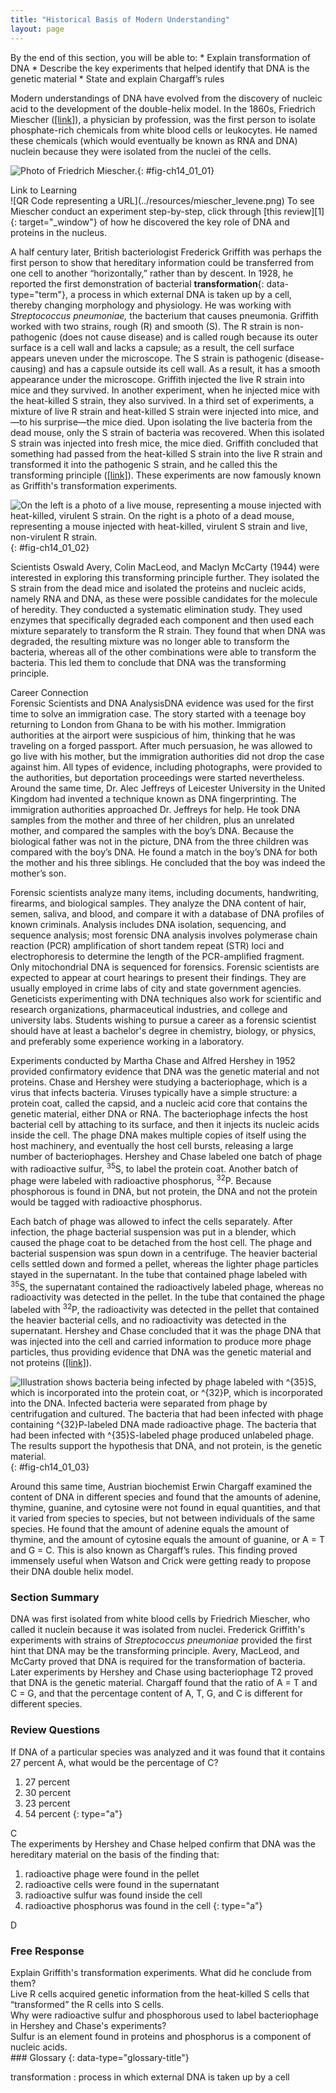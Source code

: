 ```yaml
---
title: "Historical Basis of Modern Understanding"
layout: page
---
```



<div data-type="abstract" markdown="1">
By the end of this section, you will be able to:
* Explain transformation of DNA
* Describe the key experiments that helped identify that DNA is the genetic material
* State and explain Chargaff’s rules

</div>

Modern understandings of DNA have evolved from the discovery of nucleic acid to the development of the double-helix model. In the 1860s, Friedrich Miescher ([\[link\]](#fig-ch14_01_01)), a physician by profession, was the first person to isolate phosphate-rich chemicals from white blood cells or leukocytes. He named these chemicals (which would eventually be known as RNA and DNA) nuclein because they were isolated from the nuclei of the cells.

 ![Photo of Friedrich Miescher.](../resources/Figure_14_01_01.jpg "Friedrich Miescher (1844&#x2013;1895) discovered nucleic acids."){: #fig-ch14_01_01}

<div data-type="note" data-has-label="true" class="interactive" data-label="" markdown="1">
<div data-type="title">
Link to Learning
</div>
<span data-type="media" data-alt="QR Code representing a URL"> ![QR Code representing a URL](../resources/miescher_levene.png) </span>
To see Miescher conduct an experiment step-by-step, click through [this review][1]{: target="_window"} of how he discovered the key role of DNA and proteins in the nucleus.

</div>

A half century later, British bacteriologist Frederick Griffith was perhaps the first person to show that hereditary information could be transferred from one cell to another “horizontally,” rather than by descent. In 1928, he reported the first demonstration of bacterial **transformation**{: data-type="term"}, a process in which external DNA is taken up by a cell, thereby changing morphology and physiology. He was working with *Streptococcus pneumoniae,* the bacterium that causes pneumonia. Griffith worked with two strains, rough (R) and smooth (S). The R strain is non-pathogenic (does not cause disease) and is called rough because its outer surface is a cell wall and lacks a capsule; as a result, the cell surface appears uneven under the microscope. The S strain is pathogenic (disease-causing) and has a capsule outside its cell wall. As a result, it has a smooth appearance under the microscope. Griffith injected the live R strain into mice and they survived. In another experiment, when he injected mice with the heat-killed S strain, they also survived. In a third set of experiments, a mixture of live R strain and heat-killed S strain were injected into mice, and—to his surprise—the mice died. Upon isolating the live bacteria from the dead mouse, only the S strain of bacteria was recovered. When this isolated S strain was injected into fresh mice, the mice died. Griffith concluded that something had passed from the heat-killed S strain into the live R strain and transformed it into the pathogenic S strain, and he called this the transforming principle ([\[link\]](#fig-ch14_01_02)). These experiments are now famously known as Griffith\'s transformation experiments.

 ![On the left is a photo of a live mouse, representing a mouse injected with heat-killed, virulent S strain. On the right is a photo of a dead mouse, representing a mouse injected with heat-killed, virulent S strain and live, non-virulent R strain.](../resources/Figure_14_01_02.jpg "Two strains of S. pneumoniae were used in Griffith&#x2019;s transformation experiments. The R strain is non-pathogenic. The S strain is pathogenic and causes death. When Griffith injected a mouse with the heat-killed S strain and a live R strain, the mouse died. The S strain was recovered from the dead mouse. Thus, Griffith concluded that something had passed from the heat-killed S strain to the R strain, transforming the R strain into S strain in the process. (credit &quot;living mouse&quot;: modification of work by NIH; credit &quot;dead mouse&quot;: modification of work by Sarah Marriage)"){: #fig-ch14_01_02}

Scientists Oswald Avery, Colin MacLeod, and Maclyn McCarty (1944) were interested in exploring this transforming principle further. They isolated the S strain from the dead mice and isolated the proteins and nucleic acids, namely RNA and DNA, as these were possible candidates for the molecule of heredity. They conducted a systematic elimination study. They used enzymes that specifically degraded each component and then used each mixture separately to transform the R strain. They found that when DNA was degraded, the resulting mixture was no longer able to transform the bacteria, whereas all of the other combinations were able to transform the bacteria. This led them to conclude that DNA was the transforming principle.

<div data-type="note" data-has-label="true" class="career" data-label="" markdown="1">
<div data-type="title">
Career Connection
</div>
<span data-type="title">Forensic Scientists and DNA Analysis</span>DNA evidence was used for the first time to solve an immigration case. The story started with a teenage boy returning to London from Ghana to be with his mother. Immigration authorities at the airport were suspicious of him, thinking that he was traveling on a forged passport. After much persuasion, he was allowed to go live with his mother, but the immigration authorities did not drop the case against him. All types of evidence, including photographs, were provided to the authorities, but deportation proceedings were started nevertheless. Around the same time, Dr. Alec Jeffreys of Leicester University in the United Kingdom had invented a technique known as DNA fingerprinting. The immigration authorities approached Dr. Jeffreys for help. He took DNA samples from the mother and three of her children, plus an unrelated mother, and compared the samples with the boy’s DNA. Because the biological father was not in the picture, DNA from the three children was compared with the boy’s DNA. He found a match in the boy’s DNA for both the mother and his three siblings. He concluded that the boy was indeed the mother’s son.

Forensic scientists analyze many items, including documents, handwriting, firearms, and biological samples. They analyze the DNA content of hair, semen, saliva, and blood, and compare it with a database of DNA profiles of known criminals. Analysis includes DNA isolation, sequencing, and sequence analysis; most forensic DNA analysis involves polymerase chain reaction (PCR) amplification of short tandem repeat (STR) loci and electrophoresis to determine the length of the PCR-amplified fragment. Only mitochondrial DNA is sequenced for forensics. Forensic scientists are expected to appear at court hearings to present their findings. They are usually employed in crime labs of city and state government agencies. Geneticists experimenting with DNA techniques also work for scientific and research organizations, pharmaceutical industries, and college and university labs. Students wishing to pursue a career as a forensic scientist should have at least a bachelor\'s degree in chemistry, biology, or physics, and preferably some experience working in a laboratory.

</div>

Experiments conducted by Martha Chase and Alfred Hershey in 1952 provided confirmatory evidence that DNA was the genetic material and not proteins. Chase and Hershey were studying a bacteriophage, which is a virus that infects bacteria. Viruses typically have a simple structure: a protein coat, called the capsid, and a nucleic acid core that contains the genetic material, either DNA or RNA. The bacteriophage infects the host bacterial cell by attaching to its surface, and then it injects its nucleic acids inside the cell. The phage DNA makes multiple copies of itself using the host machinery, and eventually the host cell bursts, releasing a large number of bacteriophages. Hershey and Chase labeled one batch of phage with radioactive sulfur, <sup>35</sup>S, to label the protein coat. Another batch of phage were labeled with radioactive phosphorus, <sup>32</sup>P. Because phosphorous is found in DNA, but not protein, the DNA and not the protein would be tagged with radioactive phosphorus.

Each batch of phage was allowed to infect the cells separately. After infection, the phage bacterial suspension was put in a blender, which caused the phage coat to be detached from the host cell. The phage and bacterial suspension was spun down in a centrifuge. The heavier bacterial cells settled down and formed a pellet, whereas the lighter phage particles stayed in the supernatant. In the tube that contained phage labeled with<sup> 35</sup>S, the supernatant contained the radioactively labeled phage, whereas no radioactivity was detected in the pellet. In the tube that contained the phage labeled with <sup>32</sup>P, the radioactivity was detected in the pellet that contained the heavier bacterial cells, and no radioactivity was detected in the supernatant. Hershey and Chase concluded that it was the phage DNA that was injected into the cell and carried information to produce more phage particles, thus providing evidence that DNA was the genetic material and not proteins ([\[link\]](#fig-ch14_01_03)).

![Illustration shows bacteria being infected by phage labeled with ^\{35}S, which is incorporated into the protein coat, or ^\{32}P, which is incorporated into the DNA. Infected bacteria were separated from phage by centrifugation and cultured. The bacteria that had been infected with phage containing ^\{32}P-labeled DNA made radioactive phage. The bacteria that had been infected with ^\{35}S-labeled phage produced unlabeled phage. The results support the hypothesis that DNA, and not protein, is the genetic material.](../resources/Figure_14_01_03.jpg "In Hershey and Chase's experiments, bacteria were infected with phage radiolabeled with either 35S, which labels protein, or 32P, which labels DNA. Only 32P entered the bacterial cells, indicating that DNA is the genetic material."){: #fig-ch14_01_03}

Around this same time, Austrian biochemist Erwin Chargaff examined the content of DNA in different species and found that the amounts of adenine, thymine, guanine, and cytosine were not found in equal quantities, and that it varied from species to species, but not between individuals of the same species. He found that the amount of adenine equals the amount of thymine, and the amount of cytosine equals the amount of guanine, or A = T and G = C. This is also known as Chargaff’s rules. This finding proved immensely useful when Watson and Crick were getting ready to propose their DNA double helix model.

### Section Summary

DNA was first isolated from white blood cells by Friedrich Miescher, who called it nuclein because it was isolated from nuclei. Frederick Griffith\'s experiments with strains of *Streptococcus pneumoniae* provided the first hint that DNA may be the transforming principle. Avery, MacLeod, and McCarty proved that DNA is required for the transformation of bacteria. Later experiments by Hershey and Chase using bacteriophage T2 proved that DNA is the genetic material. Chargaff found that the ratio of A = T and C = G, and that the percentage content of A, T, G, and C is different for different species.

### Review Questions

<div data-type="exercise">
<div data-type="problem" markdown="1">
If DNA of a particular species was analyzed and it was found that it contains 27 percent A, what would be the percentage of C?

1.  27 percent
2.  30 percent
3.  23 percent
4.  54 percent
{: type="a"}

</div>
<div data-type="solution" markdown="1">
C

</div>
</div>

<div data-type="exercise">
<div data-type="problem" markdown="1">
The experiments by Hershey and Chase helped confirm that DNA was the hereditary material on the basis of the finding that:

1.  radioactive phage were found in the pellet
2.  radioactive cells were found in the supernatant
3.  radioactive sulfur was found inside the cell
4.  radioactive phosphorus was found in the cell
{: type="a"}

</div>
<div data-type="solution" markdown="1">
D

</div>
</div>

### Free Response

<div data-type="exercise">
<div data-type="problem" markdown="1">
Explain Griffith's transformation experiments. What did he conclude from them?

</div>
<div data-type="solution" markdown="1">
Live R cells acquired genetic information from the heat-killed S cells that “transformed” the R cells into S cells.

</div>
</div>

<div data-type="exercise">
<div data-type="problem" markdown="1">
Why were radioactive sulfur and phosphorous used to label bacteriophage in Hershey and Chase's experiments?

</div>
<div data-type="solution" markdown="1">
Sulfur is an element found in proteins and phosphorus is a component of nucleic acids.

</div>
</div>

<div data-type="glossary" markdown="1">
### Glossary
{: data-type="glossary-title"}

transformation
: process in which external DNA is taken up by a cell

</div>



[1]: http://openstaxcollege.org/l/miescher_levene
